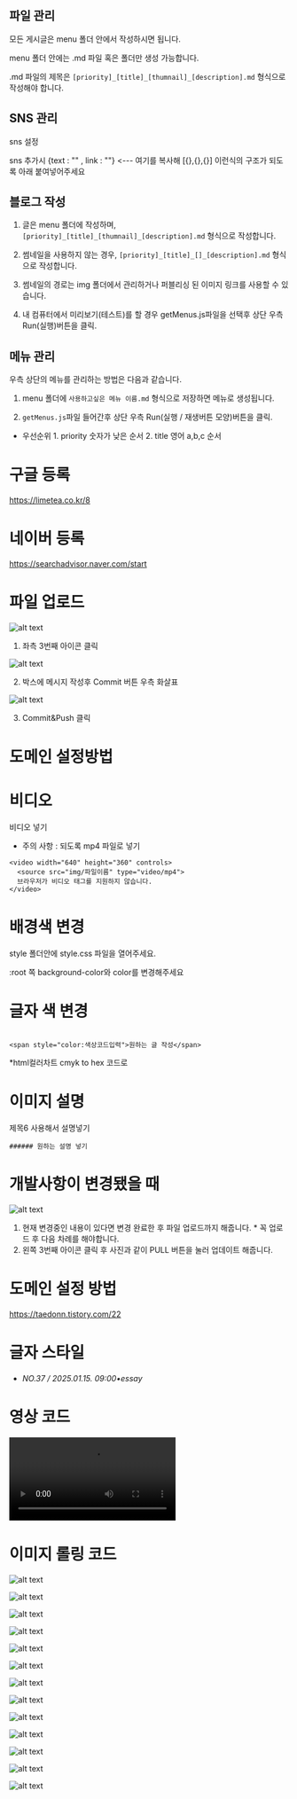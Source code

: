 ## 파일 관리

모든 게시글은 menu 폴더 안에서 작성하시면 됩니다.

menu 폴더 안에는 .md 파일 혹은 폴더만 생성 가능합니다.


.md 파일의 제목은 `[priority]_[title]_[thumnail]_[description].md` 형식으로 작성해야 합니다.

## SNS 관리

sns 설정

sns 추가시 {text : "" , link : ""} <--- 여기를 복사해 [{},{},{}] 이런식의 구조가 되도록 아래 붙여넣어주세요

## 블로그 작성


1. 글은 menu 폴더에 작성하며, `[priority]_[title]_[thumnail]_[description].md` 형식으로 작성합니다.
2. 썸네일을 사용하지 않는 경우, `[priority]_[title]_[]_[description].md` 형식으로 작성합니다.

3. 썸네일의 경로는 img 폴더에서 관리하거나 퍼블리싱 된 이미지 링크를 사용할 수 있습니다.
4. 내 컴퓨터에서 미리보기(테스트)를 할 경우 getMenus.js파일을 선택후 상단 우측 Run(실행)버튼을 클릭.

## 메뉴 관리

우측 상단의 메뉴를 관리하는 방법은 다음과 같습니다.

1. menu 폴더에 `사용하고싶은 메뉴 이름.md` 형식으로 저장하면 메뉴로 생성됩니다.

2. `getMenus.js`파일 들어간후 상단 우측 Run(실행 / 재생버튼 모양)버튼을 클릭.

- 우선순위 1. priority 숫자가 낮은 순서 2. title 영어 a,b,c 순서

# 구글 등록

https://limetea.co.kr/8

# 네이버 등록

https://searchadvisor.naver.com/start

# 파일 업로드

![alt text](img/file_upload_1.png)

1. 좌측 3번째 아이콘 클릭

![alt text](img/file_upload_2.png)

2. 박스에 메시지 작성후 Commit 버튼 우측 화살표

![alt text](img/file_upload_2_1.png)

3. Commit&Push 클릭

# 도메인 설정방법

# 비디오

비디오 넣기

- 주의 사항 : 되도록 mp4 파일로 넣기

```
<video width="640" height="360" controls>
  <source src="img/파일이름" type="video/mp4">
  브라우저가 비디오 태그를 지원하지 않습니다.
</video>

```

# 배경색 변경

style 폴더안에 style.css 파일을 열어주세요.

:root 쪽 background-color와 color를 변경해주세요

# 글자 색 변경

```

<span style="color:색상코드입력">원하는 글 작성</span> 
```
*html컬러차트 cmyk to hex 코드로 


# 이미지 설명

제목6 사용해서 설명넣기

```
###### 원하는 설명 넣기
```


# 개발사항이 변경됐을 때

![alt text](img/pull__111.png)

1. 현재 변경중인 내용이 있다면 변경 완료한 후 파일 업로드까지 해줍니다. \* 꼭 업로드 후 다음 차례를 해야합니다.
2. ​왼쪽 3번째 아이콘 클릭 후 사진과 같이 PULL 버튼을 눌러 업데이트 해줍니다.

# 도메인 설정 방법

https://taedonn.tistory.com/22


# 글자 스타일

- ###### NO.37 / 2025.01.15. 09:00•essay

# 영상 코드


<video controls>
  <source src="https://drive.google.com/uc?export=download&id=18xxyOnEWpTeaSMzXND8t2y1g0xrPvTdm" type="video/mp4">
  Your browser does not support the video tag.
</video>

# 이미지 롤링 코드 

<div class="slider h-[600px]">

![alt text](https://picsum.photos/id/1015/600/400)

![alt text](https://picsum.photos/id/1025/400/600)

![alt text](https://picsum.photos/id/1035/800/400)

![alt text](https://picsum.photos/id/1045/600/400)

![alt text](https://picsum.photos/id/1055/600/400)

</div>


<div class="gallery4">

![alt text](img/image.png)

![alt text](img/image.png)

![alt text](img/image.png)

![alt text](img/image.png)

![alt text](img/image.png)

![alt text](img/image.png)

![alt text](img/image.png)

![alt text](img/image.png)
</div>

